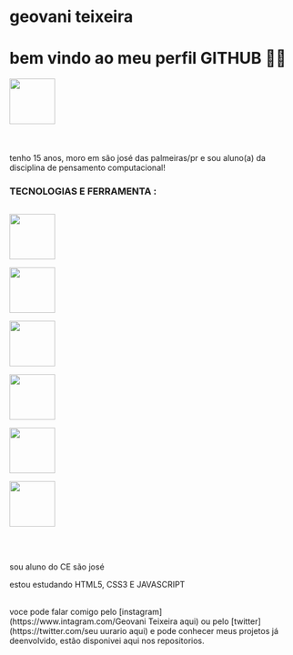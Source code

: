 <div display="inline-block">

<h1 aligh="left"> geovani teixeira </h1>
<h1 align="left"> bem vindo ao meu perfil GITHUB 🗿🍷 </h1> 
<img src="https://cdn.jsdelivr.net/gh/devicons/devicon/icons/facebook/facebook-original.svg" width="80px" />
 <img src"https://github.com/GeovaniTeixeiraSouza/GeovaniTeixeiraSouza/blob/main/whatsapp.png?raw=true width="80px" />

</div>
 
</br>
</br>

tenho 15 anos, moro em são josé das palmeiras/pr e sou aluno(a) da disciplina de pensamento computacional!

### TECNOLOGIAS E FERRAMENTA :
<code> <img src="https://cdn.jsdelivr.net/gh/devicons/devicon/icons/html5/html5-original-wordmark.svg" width="80px" /> </code>
<code> <img src="https://cdn.jsdelivr.net/gh/devicons/devicon/icons/css3/css3-original.svg" width="80px" /> </code>
<code> <img src="https://cdn.jsdelivr.net/gh/devicons/devicon/icons/javascript/javascript-original.svg" width="80px" /> </code>
<code> <img src="https://cdn.jsdelivr.net/gh/devicons/devicon/icons/git/git-original.svg" width="80px" /> </code>
<code> <img src="https://cdn.jsdelivr.net/gh/devicons/devicon/icons/github/github-original.svg" width="80px" /> </code>
<code> <img src="https://cdn.jsdelivr.net/gh/devicons/devicon/icons/vscode/vscode-original.svg" width="80px" /> </code> 

</br>
</br>
<div displau="inlinee-block">
<p align"left"> sou aluno do  CE são josé</p>
<p align="left"> estou estudando HTML5, CSS3 E JAVASCRIPT </p>

</br>
voce pode falar comigo pelo [instagram] (https://www.intagram.com/Geovani Teixeira aqui) ou pelo [twitter] 
(https://twitter.com/seu uurario aqui) e pode conhecer meus projetos já deenvolvido, estão disponivei aqui nos repositorios.

</br>

